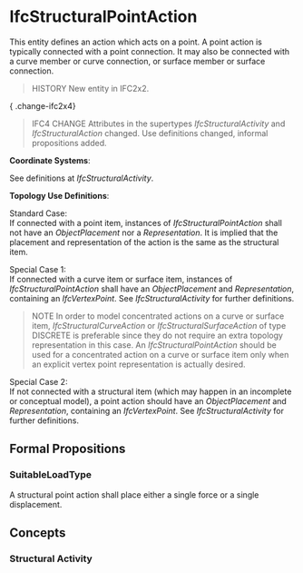 # IfcStructuralPointAction

This entity defines an action which acts on a point. A point action is typically connected with a point connection. It may also be connected with a curve member or curve connection, or surface member or surface connection.

> HISTORY  New entity in IFC2x2.

{ .change-ifc2x4}
> IFC4 CHANGE  Attributes in the supertypes _IfcStructuralActivity_ and _IfcStructuralAction_ changed. Use definitions changed, informal propositions added.

****Coordinate Systems****:

See definitions at _IfcStructuralActivity_.

****Topology Use Definitions****:

Standard Case:  
If connected with a point item, instances of _IfcStructuralPointAction_ shall not have an _ObjectPlacement_ nor a _Representation_. It is implied that the placement and representation of the action is the same as the structural item.

Special Case 1:  
If connected with a curve item or surface item, instances of _IfcStructuralPointAction_ shall have an _ObjectPlacement_ and _Representation_, containing an _IfcVertexPoint_. See _IfcStructuralActivity_ for further definitions.

> NOTE  In order to model concentrated actions on a curve or surface item, _IfcStructuralCurveAction_ or _IfcStructuralSurfaceAction_ of type DISCRETE is preferable since they do not require an extra topology representation in this case. An _IfcStructuralPointAction_ should be used for a concentrated action on a curve or surface item only when an explicit vertex point representation is actually desired.

Special Case 2:  
If not connected with a structural item (which may happen in an incomplete or conceptual model), a point action should have an _ObjectPlacement_ and _Representation_, containing an _IfcVertexPoint_. See _IfcStructuralActivity_ for further definitions.

## Formal Propositions

### SuitableLoadType
A structural point action shall place either a single force or a single displacement.

## Concepts

### Structural Activity


